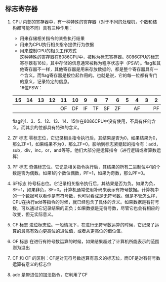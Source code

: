 ## 标志寄存器     
1.  CPU 内部的寄存器中，有一种特殊的寄存器（对于不同的处理机，个数和结构都可能不同）具有三种作用：      
    + 用来存储相关指令的某些执行结果      
    + 用来为CPU执行相关指令提供行为依据       
    + 用来控制CPU的相关工作方式       
    这种特殊的寄存器在8086CPU中，被称为标志寄存器。8086CPU的标志寄存器有16位，其中存储的信息通常被称为程序状态字（PSW）。flag和其他寄存器不一样，其他寄存器是用来存放数据的，都是整个寄存器具有一个含义。而flag寄存器是按位起作用的。也就是说，它的每一位都有专门的意义，记录特定的信息。      
    16位PSW：       
     
    |15|14|13|12|11|10|9|8|7|6|5|4|3|2|1|0|
    |:-:|:-:|:-:|:-:|:-:|:-:|:-:|:-:|:-:|:-:|:-:|:-:|:-:|:-:|:-:|:-:|
    | | | | |OF|DF|IF|TF|SF|ZF| |AF| |PF| |CF|
     
    flag的1、3、5、12、13、14、15位在8086CPU中没有使用，不具有任何含义。而其余的位都具有特殊的含义。      
  2.  ZF 标志 零标志位，它记录相关指令执行后，其结果是否为0，如果结果为0，那么ZF=1，如果结果不为0，那么ZF=0。影响到标志紧蹙起的指令有：add，sub，div，inc，or，and等等。他们大部分是运算指令（进行逻辑或者算数运算）      
  3.  PF 标志 奇偶标志位。它记录相关指令执行后，其结果的所有二进制位中1的个数是否为偶数。如果1的个数位偶数，PF=1，如果为奇数，那么PF=0。      
  4.  SF标志 符号标志位。它记录相关指令执行后，其结果是否为负。如果为负，SF=1，如果非负，SF=0。计算机通常使用补码来表示有符号数据。计算机中的一个数据可以看作是有符号数，也可以看成是无符号数。但是不管怎么样，CPU在执行add等指令的时候，就已经包含了具体的含义。如果数据是有符号数，可以通过它记录结果的正负；如果数据是无符号数，尽管它也会有相应的改变，但无实际意义。      
  5.  CF 标志 进位标志位。一般情况下，在进行无符号数运算的时候，它记录了运算的最高有效向更高位的进位值，或者从更高位的借位值。        
  6.  OF 标志 在进行有符号数运算的时候，如果结果超过了计算机所能表示的范围则为溢出      
  7.  CF 和 OF 的区别：CF是对无符号数运算有意义的标志位，而OF是对有符号数运算有意义的标志位        
  8.  adc 是带进位的加法指令，它利用了CF
